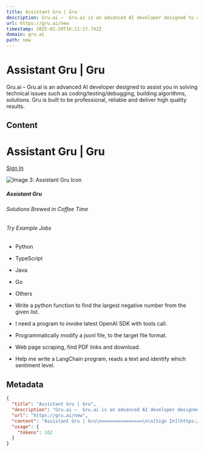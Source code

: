 ```yaml
---
title: Assistant Gru | Gru
description: Gru.ai –  Gru.ai is an advanced AI developer designed to assist you in solving technical issues such as coding/testing/debugging, building algorithms, solutions. Gru is built to be professional, reliable and deliver high quality results.
url: https://gru.ai/new
timestamp: 2025-01-20T16:11:17.742Z
domain: gru.ai
path: new
---
```


# Assistant Gru | Gru


Gru.ai –  Gru.ai is an advanced AI developer designed to assist you in solving technical issues such as coding/testing/debugging, building algorithms, solutions. Gru is built to be professional, reliable and deliver high quality results.


## Content

Assistant Gru | Gru
===============

[Sign In](https://gru.ai/sign-in)

![Image 3: Assistant Gru Icon](https://gru.ai/images/assistant-gru-icon.svg)

##### Assistant Gru

###### Solutions Brewed in Coffee Time

###### Try Example Jobs

*   Python
*   TypeScript
*   Java
*   Go
*   Others

*   Write a python function to find the largest negative number from the given list.
*   I need a program to invoke latest OpenAI SDK with tools call.
*   Programmatically modify a jsonl file, to the target file format.
*   Web page scraping, find PDF links and download.
*   Help me write a LangChain program, reads a text and identify which sentiment level.

## Metadata

```json
{
  "title": "Assistant Gru | Gru",
  "description": "Gru.ai –  Gru.ai is an advanced AI developer designed to assist you in solving technical issues such as coding/testing/debugging, building algorithms, solutions. Gru is built to be professional, reliable and deliver high quality results.",
  "url": "https://gru.ai/new",
  "content": "Assistant Gru | Gru\n===============\n\n[Sign In](https://gru.ai/sign-in)\n\n![Image 3: Assistant Gru Icon](https://gru.ai/images/assistant-gru-icon.svg)\n\n##### Assistant Gru\n\n###### Solutions Brewed in Coffee Time\n\n###### Try Example Jobs\n\n*   Python\n*   TypeScript\n*   Java\n*   Go\n*   Others\n\n*   Write a python function to find the largest negative number from the given list.\n*   I need a program to invoke latest OpenAI SDK with tools call.\n*   Programmatically modify a jsonl file, to the target file format.\n*   Web page scraping, find PDF links and download.\n*   Help me write a LangChain program, reads a text and identify which sentiment level.",
  "usage": {
    "tokens": 162
  }
}
```
